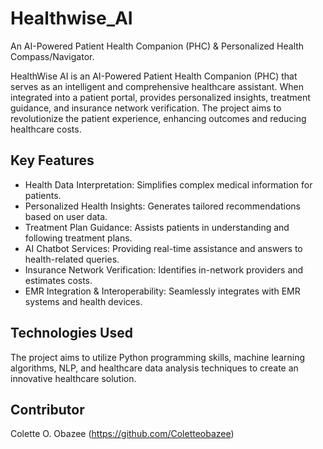 # Healthwise_AI
An AI-Powered Patient Health Companion (PHC) & Personalized Health Compass/Navigator.

HealthWise AI is an AI-Powered Patient Health Companion (PHC) that serves as an intelligent and comprehensive healthcare assistant. When integrated into a patient portal, provides personalized insights, treatment guidance, and insurance network verification. The project aims to revolutionize the patient experience, enhancing outcomes and reducing healthcare costs.

## Key Features
- Health Data Interpretation: Simplifies complex medical information for patients.
- Personalized Health Insights: Generates tailored recommendations based on user data.
- Treatment Plan Guidance: Assists patients in understanding and following treatment plans.
- AI Chatbot Services: Providing real-time assistance and answers to health-related queries.
- Insurance Network Verification: Identifies in-network providers and estimates costs.
- EMR Integration & Interoperability: Seamlessly integrates with EMR systems and health devices.
 
## Technologies Used
The project aims to utilize Python programming skills, machine learning algorithms, NLP, and healthcare data analysis techniques to create an innovative healthcare solution.

## Contributor
Colette O. Obazee (https://github.com/Coletteobazee)

